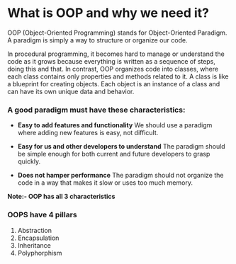 # What is OOP and why we need it?
OOP (Object-Oriented Programming) stands for Object-Oriented Paradigm. A paradigm is simply a way to structure or organize our code.

In procedural programming, it becomes hard to manage or understand the code as it grows because everything is written as a sequence of steps, doing this and that. In contrast, OOP organizes code into classes, where each class contains only properties and methods related to it. A class is like a blueprint for creating objects. Each object is an instance of a class and can have its own unique data and behavior.

### A good paradigm must have these characteristics:
- **Easy to add features and functionality**
We should use a paradigm where adding new features is easy, not difficult.

- **Easy for us and other developers to understand**
The paradigm should be simple enough for both current and future developers to grasp quickly.

- **Does not hamper performance**
The paradigm should not organize the code in a way that makes it slow or uses too much memory.

**Note:- OOP has all 3 characteristics**

### OOPS have 4 pillars
1. Abstraction
2. Encapsulation
3. Inheritance
4. Polyphorphism